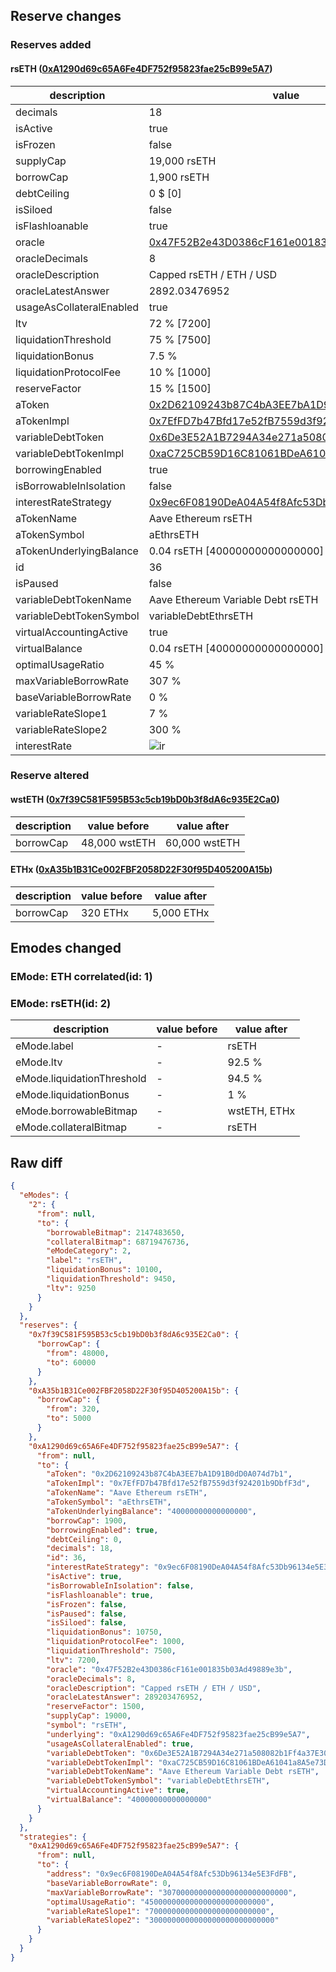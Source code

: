 ## Reserve changes

### Reserves added

#### rsETH ([0xA1290d69c65A6Fe4DF752f95823fae25cB99e5A7](https://etherscan.io/address/0xA1290d69c65A6Fe4DF752f95823fae25cB99e5A7))

| description | value |
| --- | --- |
| decimals | 18 |
| isActive | true |
| isFrozen | false |
| supplyCap | 19,000 rsETH |
| borrowCap | 1,900 rsETH |
| debtCeiling | 0 $ [0] |
| isSiloed | false |
| isFlashloanable | true |
| oracle | [0x47F52B2e43D0386cF161e001835b03Ad49889e3b](https://etherscan.io/address/0x47F52B2e43D0386cF161e001835b03Ad49889e3b) |
| oracleDecimals | 8 |
| oracleDescription | Capped rsETH / ETH / USD |
| oracleLatestAnswer | 2892.03476952 |
| usageAsCollateralEnabled | true |
| ltv | 72 % [7200] |
| liquidationThreshold | 75 % [7500] |
| liquidationBonus | 7.5 % |
| liquidationProtocolFee | 10 % [1000] |
| reserveFactor | 15 % [1500] |
| aToken | [0x2D62109243b87C4bA3EE7bA1D91B0dD0A074d7b1](https://etherscan.io/address/0x2D62109243b87C4bA3EE7bA1D91B0dD0A074d7b1) |
| aTokenImpl | [0x7EfFD7b47Bfd17e52fB7559d3f924201b9DbfF3d](https://etherscan.io/address/0x7EfFD7b47Bfd17e52fB7559d3f924201b9DbfF3d) |
| variableDebtToken | [0x6De3E52A1B7294A34e271a508082b1Ff4a37E30e](https://etherscan.io/address/0x6De3E52A1B7294A34e271a508082b1Ff4a37E30e) |
| variableDebtTokenImpl | [0xaC725CB59D16C81061BDeA61041a8A5e73DA9EC6](https://etherscan.io/address/0xaC725CB59D16C81061BDeA61041a8A5e73DA9EC6) |
| borrowingEnabled | true |
| isBorrowableInIsolation | false |
| interestRateStrategy | [0x9ec6F08190DeA04A54f8Afc53Db96134e5E3FdFB](https://etherscan.io/address/0x9ec6F08190DeA04A54f8Afc53Db96134e5E3FdFB) |
| aTokenName | Aave Ethereum rsETH |
| aTokenSymbol | aEthrsETH |
| aTokenUnderlyingBalance | 0.04 rsETH [40000000000000000] |
| id | 36 |
| isPaused | false |
| variableDebtTokenName | Aave Ethereum Variable Debt rsETH |
| variableDebtTokenSymbol | variableDebtEthrsETH |
| virtualAccountingActive | true |
| virtualBalance | 0.04 rsETH [40000000000000000] |
| optimalUsageRatio | 45 % |
| maxVariableBorrowRate | 307 % |
| baseVariableBorrowRate | 0 % |
| variableRateSlope1 | 7 % |
| variableRateSlope2 | 300 % |
| interestRate | ![ir](https://dash.onaave.com/api/static?variableRateSlope1=70000000000000000000000000&variableRateSlope2=3000000000000000000000000000&optimalUsageRatio=450000000000000000000000000&baseVariableBorrowRate=0&maxVariableBorrowRate=3070000000000000000000000000) |


### Reserve altered

#### wstETH ([0x7f39C581F595B53c5cb19bD0b3f8dA6c935E2Ca0](https://etherscan.io/address/0x7f39C581F595B53c5cb19bD0b3f8dA6c935E2Ca0))

| description | value before | value after |
| --- | --- | --- |
| borrowCap | 48,000 wstETH | 60,000 wstETH |


#### ETHx ([0xA35b1B31Ce002FBF2058D22F30f95D405200A15b](https://etherscan.io/address/0xA35b1B31Ce002FBF2058D22F30f95D405200A15b))

| description | value before | value after |
| --- | --- | --- |
| borrowCap | 320 ETHx | 5,000 ETHx |


## Emodes changed

### EMode: ETH correlated(id: 1)



### EMode: rsETH(id: 2)

| description | value before | value after |
| --- | --- | --- |
| eMode.label | - | rsETH |
| eMode.ltv | - | 92.5 % |
| eMode.liquidationThreshold | - | 94.5 % |
| eMode.liquidationBonus | - | 1 % |
| eMode.borrowableBitmap | - | wstETH, ETHx |
| eMode.collateralBitmap | - | rsETH |


## Raw diff

```json
{
  "eModes": {
    "2": {
      "from": null,
      "to": {
        "borrowableBitmap": 2147483650,
        "collateralBitmap": 68719476736,
        "eModeCategory": 2,
        "label": "rsETH",
        "liquidationBonus": 10100,
        "liquidationThreshold": 9450,
        "ltv": 9250
      }
    }
  },
  "reserves": {
    "0x7f39C581F595B53c5cb19bD0b3f8dA6c935E2Ca0": {
      "borrowCap": {
        "from": 48000,
        "to": 60000
      }
    },
    "0xA35b1B31Ce002FBF2058D22F30f95D405200A15b": {
      "borrowCap": {
        "from": 320,
        "to": 5000
      }
    },
    "0xA1290d69c65A6Fe4DF752f95823fae25cB99e5A7": {
      "from": null,
      "to": {
        "aToken": "0x2D62109243b87C4bA3EE7bA1D91B0dD0A074d7b1",
        "aTokenImpl": "0x7EfFD7b47Bfd17e52fB7559d3f924201b9DbfF3d",
        "aTokenName": "Aave Ethereum rsETH",
        "aTokenSymbol": "aEthrsETH",
        "aTokenUnderlyingBalance": "40000000000000000",
        "borrowCap": 1900,
        "borrowingEnabled": true,
        "debtCeiling": 0,
        "decimals": 18,
        "id": 36,
        "interestRateStrategy": "0x9ec6F08190DeA04A54f8Afc53Db96134e5E3FdFB",
        "isActive": true,
        "isBorrowableInIsolation": false,
        "isFlashloanable": true,
        "isFrozen": false,
        "isPaused": false,
        "isSiloed": false,
        "liquidationBonus": 10750,
        "liquidationProtocolFee": 1000,
        "liquidationThreshold": 7500,
        "ltv": 7200,
        "oracle": "0x47F52B2e43D0386cF161e001835b03Ad49889e3b",
        "oracleDecimals": 8,
        "oracleDescription": "Capped rsETH / ETH / USD",
        "oracleLatestAnswer": 289203476952,
        "reserveFactor": 1500,
        "supplyCap": 19000,
        "symbol": "rsETH",
        "underlying": "0xA1290d69c65A6Fe4DF752f95823fae25cB99e5A7",
        "usageAsCollateralEnabled": true,
        "variableDebtToken": "0x6De3E52A1B7294A34e271a508082b1Ff4a37E30e",
        "variableDebtTokenImpl": "0xaC725CB59D16C81061BDeA61041a8A5e73DA9EC6",
        "variableDebtTokenName": "Aave Ethereum Variable Debt rsETH",
        "variableDebtTokenSymbol": "variableDebtEthrsETH",
        "virtualAccountingActive": true,
        "virtualBalance": "40000000000000000"
      }
    }
  },
  "strategies": {
    "0xA1290d69c65A6Fe4DF752f95823fae25cB99e5A7": {
      "from": null,
      "to": {
        "address": "0x9ec6F08190DeA04A54f8Afc53Db96134e5E3FdFB",
        "baseVariableBorrowRate": 0,
        "maxVariableBorrowRate": "3070000000000000000000000000",
        "optimalUsageRatio": "450000000000000000000000000",
        "variableRateSlope1": "70000000000000000000000000",
        "variableRateSlope2": "3000000000000000000000000000"
      }
    }
  }
}
```